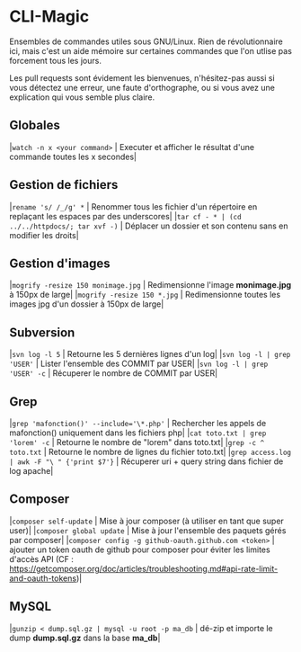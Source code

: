 CLI-Magic
=========

Ensembles de commandes utiles sous GNU/Linux. Rien de révolutionnaire ici, mais c'est un aide mémoire sur certaines commandes que l'on utlise pas forcement tous les jours.

Les pull requests sont évidement les bienvenues, n'hésitez-pas aussi si vous détectez une erreur, une faute d'orthographe, ou si vous avez une explication qui vous semble plus claire.

## Globales
|`watch -n x <your command>` | Executer et afficher le résultat d'une commande toutes les x secondes|

## Gestion de fichiers
|`rename 's/ /_/g' *` | Renommer tous les fichier d'un répertoire en replaçant les espaces par des underscores|
|`tar cf - * | (cd ../../httpdocs/; tar xvf -)` | Déplacer un dossier et son contenu sans en modifier les droits|

## Gestion d'images
|`mogrify -resize 150 monimage.jpg` | Redimensionne l'image **monimage.jpg** à 150px de large|
|`mogrify -resize 150 *.jpg` | Redimensionne toutes les images jpg d'un dossier à 150px de large|

## Subversion
|`svn log -l 5` | Retourne les 5 dernières lignes d'un log|
|`svn log -l | grep 'USER'` | Lister l'ensemble des COMMIT par USER|
|`svn log -l | grep 'USER' -c` | Récuperer le nombre de COMMIT par USER|

## Grep
|`grep 'mafonction()' --include='\*.php'` | Rechercher les appels de mafonction() uniquement dans les fichiers php|
|`cat toto.txt | grep 'lorem' -c` | Retourne le nombre de "lorem" dans toto.txt|
|`grep -c ^ toto.txt` | Retourne le nombre de lignes du fichier toto.txt|
|`grep access.log | awk -F "\ " {'print $7'}` | Récuperer uri + query string dans fichier de log apache|

## Composer
|`composer self-update` | Mise à jour composer (à utiliser en tant que super user)|
|`composer global update` | Mise à jour l'ensemble des paquets gérés par composer|
|`composer config -g github-oauth.github.com <token>` | ajouter un token oauth de github pour composer pour éviter les limites d'accès API (CF : https://getcomposer.org/doc/articles/troubleshooting.md#api-rate-limit-and-oauth-tokens)|

## MySQL
|`gunzip < dump.sql.gz | mysql -u root -p ma_db` | dé-zip et importe le dump **dump.sql.gz** dans la base **ma_db**|
